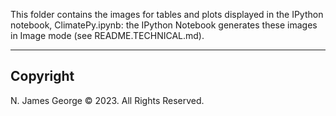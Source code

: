 This folder contains the images for tables and plots displayed in the IPython notebook, ClimatePy.ipynb: the IPython Notebook generates these images in Image mode (see README.TECHNICAL.md).

----

## Copyright

N. James George © 2023. All Rights Reserved.
